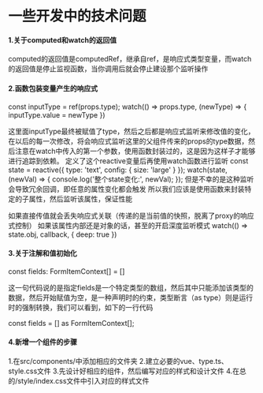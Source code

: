 # 一些开发中的技术问题

#### 1.关于computed和watch的返回值

computed的返回值是computedRef，继承自ref，是响应式类型变量，而watch的返回值是停止监视函数，当你调用后就会停止建设那个监听操作

#### 2.函数包装变量产生的响应式
const inputType = ref(props.type);
watch(() => props.type, (newType) => {
    inputType.value = newType
})

这里面inputType最终被赋值了type，然后之后都是响应式监听来修改值的变化，在以后的每一次修改，将会响应式监听这里的父组件传来的props的type数据，然后注意在watch中传入的第一个参数，使用函数封装过的，这是因为这样子才能够进行追踪到依赖。
定义了这个reactive变量后再使用watch函数进行监听
const state = reactive({ 
  type: 'text',
  config: { size: 'large' }
});
watch(state, (newVal) => {
  console.log('整个state变化:', newVal);
});
但是不幸的是这种监听会导致冗余回调，即任意的属性变化都会触发
所以我们应该是使用函数来封装特定的子属性，然后监听该属性，保证性能

如果直接传值就会丢失响应式关联（传递的是当前值的快照，脱离了proxy的响应式控制）
如果该属性内部还是对象的话，甚至的开启深度监听模式
watch(() => state.obj, callback, { deep: true })


#### 3.关于注解和值初始化
const fields: FormItemContext[] = []

这一句代码说的是指定fields是一个特定类型的数组，然后其中只能添加该类型的数据，然后开始赋值为空，是一种声明时的约束，类型断言（as type）则是运行时的强制转换，我们可以看到，如下的一行代码

const fields = [] as FormItemContext[];

#### 4.新增一个组件的步骤

1.在src/components/中添加相应的文件夹
2.建立必要的vue、type.ts、style.css文件
3.先设计好相应的组件，然后编写对应的样式和设计文件
4.在总的/style/index.css文件中引入对应的样式文件









